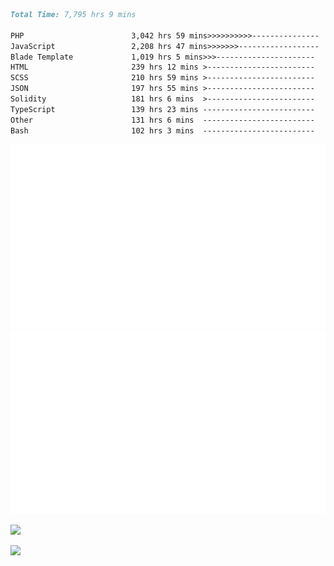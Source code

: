 <!--START_SECTION:waka-->

```markdown
Total Time: 7,795 hrs 9 mins

PHP                        3,042 hrs 59 mins>>>>>>>>>>---------------   38.39 %
JavaScript                 2,208 hrs 47 mins>>>>>>>------------------   27.87 %
Blade Template             1,019 hrs 5 mins>>>----------------------   12.86 %
HTML                       239 hrs 12 mins >------------------------   03.02 %
SCSS                       210 hrs 59 mins >------------------------   02.66 %
JSON                       197 hrs 55 mins >------------------------   02.50 %
Solidity                   181 hrs 6 mins  >------------------------   02.28 %
TypeScript                 139 hrs 23 mins -------------------------   01.76 %
Other                      131 hrs 6 mins  -------------------------   01.65 %
Bash                       102 hrs 3 mins  -------------------------   01.29 %
```

<!--END_SECTION:waka-->

![](https://raw.githubusercontent.com/DrMaxis/github-stats-transparent/output/generated/overview.svg)
![](https://raw.githubusercontent.com/DrMaxis/github-stats-transparent/output/generated/languages.svg)

![](https://git-readme-stats-drmaxis-projects.vercel.app/api?username=drmaxis&show_icons=true&theme=outrun&count_private=true&show=reviews,discussions_started,discussions_answered,prs_merged,prs_merged_percentage&custom_title=2024%20Github%20Rank)
 
<a href="https://count.getloli.com/"><img src="https://count.getloli.com/get/@:maxis-the-alchemist?theme=rule34"></a>
<!-- https://count.getloli.com/get/@alchemist?theme=rule34 -->
<br>
